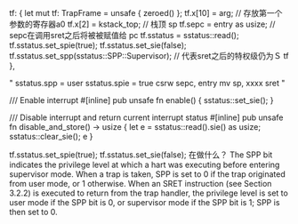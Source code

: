 tf: {
    let mut tf: TrapFrame = unsafe { zeroed() };
    tf.x[10] = arg; // 存放第一个参数的寄存器a0
    tf.x[2] = kstack_top; // 栈顶 sp
    tf.sepc = entry as usize; // sepc在调用sret之后将被被赋值给 pc
    tf.sstatus = sstatus::read();
    tf.sstatus.set_spie(true);
    tf.sstatus.set_sie(false);
    tf.sstatus.set_spp(sstatus::SPP::Supervisor); // 代表sret之后的特权级仍为Ｓ
    tf
},


"
sstatus.spp = user
sstatus.spie = true
csrw sepc, entry
mv sp, xxxx
sret
"

/// Enable interrupt
#[inline]
pub unsafe fn enable() {
    sstatus::set_sie();
}

/// Disable interrupt and return current interrupt status
#[inline]
pub unsafe fn disable_and_store() -> usize {
    let e = sstatus::read().sie() as usize;
    sstatus::clear_sie();
    e
}

>
tf.sstatus.set_spie(true);
tf.sstatus.set_sie(false);
在做什么？
The SPP bit indicates the privilege level at which a hart was executing before entering supervisor mode. When a trap is taken, SPP is set to 0 if the trap originated from user mode, or 1 otherwise. When an SRET instruction (see Section 3.2.2) is executed to return from the trap handler, the privilege level is set to user mode if the SPP bit is 0, or supervisor mode if the SPP bit is 1; SPP is then set to 0.
